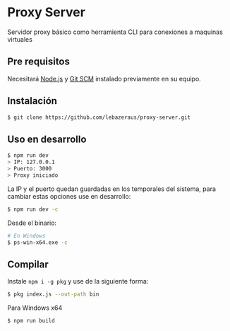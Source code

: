 # Proxy Server

Servidor proxy básico como herramienta CLI para conexiones a maquinas virtuales

## Pre requisitos
Necesitará [Node.js](https://nodejs.org/en/) y [Git SCM](https://git-scm.com) instalado previamente en su equipo.

## Instalación
```bash
$ git clone https://github.com/lebazeraus/proxy-server.git
```

## Uso en desarrollo
```bash
$ npm run dev
> IP: 127.0.0.1
> Puerto: 3000
> Proxy iniciado
```
La IP y el puerto quedan guardadas en los temporales del sistema, para cambiar estas opciones use en desarrollo:
```bash
$ npm run dev -c
```
Desde el binario:
```bash
# En Windows
$ ps-win-x64.exe -c
```



## Compilar
Instale `npm i -g pkg` y use de la siguiente forma:
```bash
$ pkg index.js --out-path bin
```

Para Windows x64
```bash
$ npm run build
```

